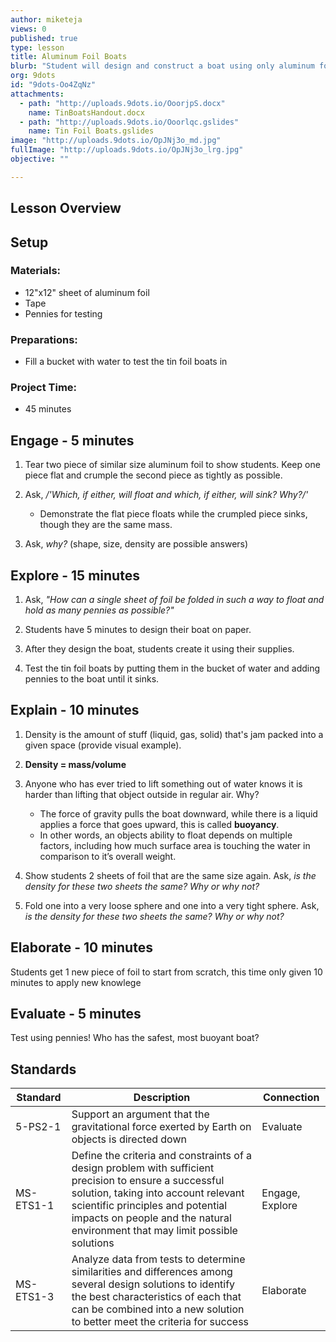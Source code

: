 ```yaml
---
author: miketeja
views: 0
published: true
type: lesson
title: Aluminum Foil Boats
blurb: "Student will design and construct a boat using only aluminum foil #NGSS-5-PS2-1 #NGSS-MS-ETS1-1 #NGSS-MS-ETS1-3"
org: 9dots
id: "9dots-Oo4ZqNz"
attachments: 
  - path: "http://uploads.9dots.io/OoorjpS.docx"
    name: TinBoatsHandout.docx
  - path: "http://uploads.9dots.io/Ooorlqc.gslides"
    name: Tin Foil Boats.gslides
image: "http://uploads.9dots.io/OpJNj3o_md.jpg"
fullImage: "http://uploads.9dots.io/OpJNj3o_lrg.jpg"
objective: ""

---
```


## Lesson Overview

## Setup
### Materials:

- 12"x12" sheet of aluminum foil
- Tape
- Pennies for testing

### Preparations:

- Fill a bucket with water to test the tin foil boats in

### Project Time:

- 45 minutes
 
## Engage - 5 minutes

1. Tear two piece of similar size aluminum foil to show students.
Keep one piece flat and crumple the second piece as tightly as possible.

2. Ask, _/'Which, if either, will float and which, if either, will sink? Why?/'_
	- Demonstrate the flat piece floats while the crumpled piece sinks, though they are the same mass.
 
3. Ask, _why?_ (shape, size, density are possible answers)
 
## Explore - 15 minutes

1. Ask, _"How can a single sheet of foil be folded in such a way to float and hold as many pennies as possible?"_

2. Students have 5 minutes to design their boat on paper.

3. After they design the boat, students create it using their supplies.

4. Test the tin foil boats by putting them in the bucket of water and adding pennies to the boat until it sinks.
 
## Explain - 10 minutes

1. Density is the amount of stuff (liquid, gas, solid) that's jam packed into a given space (provide visual example).

2. **Density = mass/volume** 

3. Anyone who has ever tried to lift something out of water knows it is harder than lifting that object outside in regular air. Why?
	- The force of gravity pulls the boat downward, while there is a liquid applies a force that goes upward, this is called **buoyancy**.
	- In other words, an objects ability to float depends on multiple factors, including how much surface area is touching the water in comparison to it’s overall weight.

4. Show students 2 sheets of foil that are the same size again. Ask, _is the density for these two sheets the same? Why or why not?_

5. Fold one into a very loose sphere and one into a very tight sphere. Ask, _is the density for these two sheets the same? Why or why not?_

## Elaborate - 10 minutes
Students get 1 new piece of foil to start from scratch, this time only given 10 minutes to apply new knowlege
 
## Evaluate - 5 minutes
Test using pennies! Who has the safest, most buoyant boat?

## Standards
| Standard      | Description   | Connection  |
| ------------- |---------------| ------|
| 5-PS2-1      | Support an argument that the gravitational force exerted by Earth on objects is directed down |   Evaluate |
| MS-ETS1-1 	| Define the criteria and constraints of a design problem with sufficient precision to ensure a successful solution, taking into account relevant scientific principles and potential impacts on people and the natural environment that may limit possible solutions   |   Engage, Explore |
| MS-ETS1-3     | Analyze data from tests to determine similarities and differences among several design solutions to identify the best characteristics of each that can be combined into a new solution to better meet the criteria for success | Elaborate |

